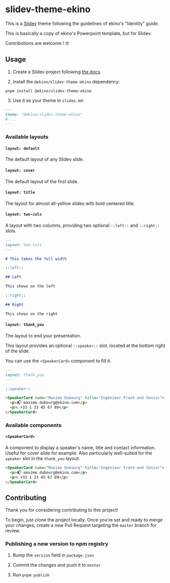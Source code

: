 # slidev-theme-ekino

This is a [Slidev](https://sli.dev) theme following the guidelines of ekino's "Identity" guide.

This is basically a copy of ekino's Powerpoint template, but for Slidev.

Contributions are welcome ! 🤓

## Usage

1. Create a Slidev project following [the docs](https://sli.dev/guide/).

2. Install the `@ekino/slidev-theme-ekino` dependency:

```
pnpm install @ekino/slidev-theme-ekino
```

3. Use it as your theme in `slides.md`:

```md
---
theme: "@ekino/slidev-theme-ekino"
# ...
---
```

### Available layouts

#### `layout: default`

The default layout of any Slidev slide.

#### `layout: cover`

The default layout of the first slide.

#### `layout: title`

The layout for almost all-yellow slides with bold centered title.

#### `layout: two-cols`

A layout with two columns, providing two optional `::left::` and `::right::` slots.

```md
---
layout: two-cols
---

# This takes the full width

::left::

## Left

This shows on the left

::right::

## Right

This shows on the right
```

#### `layout: thank_you`

The layout to end your presentation.

This layout provides an optional `::speaker::` slot, located at the bottom right of the slide.

You can use the `<SpeakerCard>` component to fill it.

```md
---
layout: thank_you
---

::speaker::

<SpeakerCard name="Maxime Dubourg" title="Ingénieur Front-end Sénior">
  <p>📬 maxime.dubourg@ekino.com</p>
  <p>📞 +33 1 23 45 67 89</p>
</SpeakerCard>

```

### Available components

#### `<SpeakerCard>`

A component to display a speaker's name, title and contact information. Useful for cover slide for example. Also particularly well-suited for the `speaker` slot in the `thank_you` layout.

```md
<SpeakerCard name="Maxime Dubourg" title="Ingénieur Front-end Sénior">
  <p>📬 maxime.dubourg@ekino.com</p>
  <p>📞 +33 1 23 45 67 89</p>
</SpeakerCard>
```

## Contributing

Thank you for considering contributing to this project!

To begin, just clone the project locally. Once you're set and ready to merge your changes, create a new Pull Request targeting the `master` branch for review.

### Publishing a new version to npm registry

1. Bump the `version` field in `package.json`

2. Commit the changes and push it to `master`

3. Run `pnpm publish`
